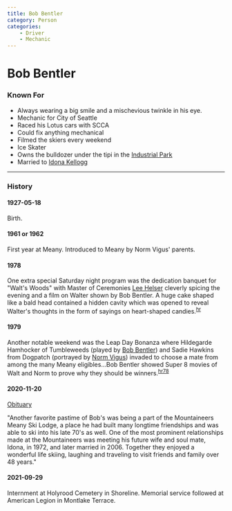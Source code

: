 ```yaml
---
title: Bob Bentler
category: Person
categories:
    - Driver
    - Mechanic
---
```

# Bob Bentler
### Known For
- Always wearing a big smile and a mischevious twinkle in his eye.
- Mechanic for City of Seattle
- Raced his Lotus cars with SCCA
- Could fix anything mechanical
- Filmed the skiers every weekend
- Ice Skater
- Owns the bulldozer under the tipi in the [Industrial Park][ip]
- Married to [Idona Kellogg][ik]

---
### History

#### 1927-05-18

Birth.


#### 1961 or 1962 

First year at Meany. Introduced to Meany by Norm Vigus' parents.


#### 1978

One extra special Saturday night program was the dedication banquet for "Walt's Woods" with Master of Ceremonies [Lee Helser](Lee-Helser) cleverly spicing the evening and a film on Walter shown by Bob Bentler. A huge cake shaped like a bald head contained a hidden cavity which was opened to reveal Walter's thoughts in the form of sayings on heart-shaped candies.<sup>[hr][]</sup>

#### 1979

Another notable weekend was the Leap Day Bonanza where Hildegarde Hamhocker of Tumbleweeds (played by [Bob Bentler](Bob-Bentler)) and Sadie Hawkins from Dogpatch (portrayed by [Norm Vigus](Norm-Vigus)) invaded to choose a mate from among the many Meany eligibles...Bob Bentler showed Super 8 movies of Walt and Norm to prove why they should be winners.<sup>[hr78][]</sup>

#### 2020-11-20

[Obituary](https://obituaries.seattletimes.com/obituary/robert-bentler-1081146266)

"Another favorite pastime of Bob's was being a part of the Mountaineers Meany
Ski Lodge, a place he had built many longtime friendships and was able to ski
into his late 70's as well. One of the most prominent relationships made at
the Mountaineers was meeting his future wife and soul mate, Idona, in 1972,
and later married in 2006. Together they enjoyed a wonderful life skiing,
laughing and traveling to visit friends and family over 48 years."

#### 2021-09-29

Internment at Holyrood Cemetery in Shoreline. Memorial service followed at American Legion in Montlake Terrace.


[ik]: Idona-Kellogg
[ip]: Industrial-Park
[hr]: History-Reports
[hr78]: History-Reports#1978

